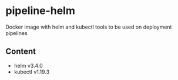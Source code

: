 # pipeline-helm
Docker image with helm and kubectl tools to be used on deployment pipelines

## Content
- helm v3.4.0
- kubectl v1.19.3
